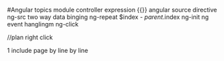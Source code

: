#Angular topics
module
controller
expression {{}}
angular source directive ng-src
two way data binging
ng-repeat $index - $parent.$index 
ng-init
ng event hanglingm ng-click



//plan right click

1 include page by line by line